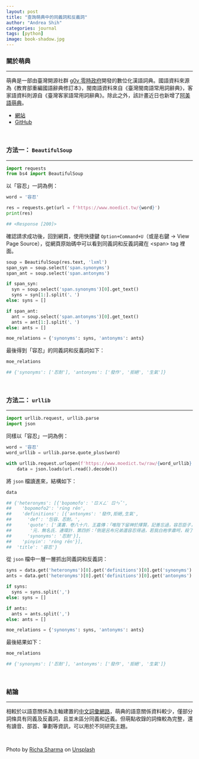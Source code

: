 ```yaml
---
layout: post
title: "查詢萌典中的同義詞和反義詞"
author: "Andrea Shih"
categories: journal
tags: [python]
image: book-shadow.jpg
---
```


### 關於萌典
---
萌典是一部由臺灣開源社群 [g0v 零時政府](https://github.com/g0v)開發的數位化漢語詞典。國語資料來源為《教育部重編國語辭典修訂本》，閩南語資料來自《臺灣閩南語常用詞辭典》，客家語資料則源自《臺灣客家語常用詞辭典》。除此之外，該計畫近日也新增了[阿美語萌典](https://amis.moedict.tw/)。
- [網站](https://www.moedict.tw)
- [GitHub](https://github.com/g0v/moedict-webkit)

&nbsp;

### 方法一： `BeautifulSoup`
---

```python
import requests
from bs4 import BeautifulSoup
```

以「容忍」一詞為例：

```python
word = '容忍'

res = requests.get(url = f'https://www.moedict.tw/{word}')
print(res)

## <Response [200]>
```

確認請求成功後，回到網頁，使用快捷鍵 `Option+Command+U`（或是右鍵 -> View Page Source），從網頁原始碼中可以看到同義詞和反義詞藏在 \<span> tag 裡面。

```python
soup = BeautifulSoup(res.text, 'lxml')
span_syn = soup.select('span.synonyms')
span_ant = soup.select('span.antonyms')

if span_syn:
  syn = soup.select('span.synonyms')[0].get_text()
  syns = syn[1:].split('、')
else: syns = []

if span_ant:
  ant = soup.select('span.antonyms')[0].get_text()
  ants = ant[1:].split('、')
else: ants = []

moe_relations = {'synonyms': syns, 'antonyms': ants}
```

最後得到「容忍」的同義詞和反義詞如下：

```python
moe_relations

## {'synonyms': ['忍耐'], 'antonyms': ['發作', '拒絕', '生氣']}
```

&nbsp;

### 方法二： `urllib`
---

```python
import urllib.request, urllib.parse
import json
```

同樣以「容忍」一詞為例：

```python
word = '容忍'
word_urllib = urllib.parse.quote_plus(word)

with urllib.request.urlopen(f'https://www.moedict.tw/raw/{word_urllib}') as url:
    data = json.loads(url.read().decode())
```

將 `json` 檔讀進來，結構如下：

```python
data

## {'heteronyms': [{'bopomofo': 'ㄖㄨㄥˊ ㄖㄣˇ',
##    'bopomofo2': 'rúng rěn',
##    'definitions': [{'antonyms': '發作,拒絕,生氣',
##      'def': '包容、忍耐。',
##      'quote': ['漢書．卷八十六．王嘉傳：「唯陛下留神於擇賢，記善忘過，容忍臣子，勿責以備。」',
##       '元．無名氏．連環計．第四折：「倒是呂布兄弟還容忍得過，若我白袍李肅呵，殺了那老賊多時也。」'],
##      'synonyms': '忍耐'}],
##    'pinyin': 'róng rěn'}],
##  'title': '容忍'}
```

從 `json` 檔中一層一層抓出同義詞和反義詞：

```python
syns = data.get('heteronyms')[0].get('definitions')[0].get('synonyms')
ants = data.get('heteronyms')[0].get('definitions')[0].get('antonyms')

if syns:
  syns = syns.split(',')
else: syns = []

if ants:
  ants = ants.split(',')
else: ants = []

moe_relations = {'synonyms': syns, 'antonyms': ants}
```
最後結果如下：

```python
moe_relations

## {'synonyms': ['忍耐'], 'antonyms': ['發作', '拒絕', '生氣']}
```

&nbsp;

### 結論
---
相較於以語意關係為主軸建置的[中文詞彙網路](https://lopentu.github.io/CwnWeb/)，萌典的語意關係資料較少，僅部分詞條具有同義及反義詞，且並未區分同義和近義。但萌點收錄的詞條較為完整，還有讀音、部首、筆劃等資訊，可以用於不同研究主題。

&nbsp;

Photo by <a href="https://unsplash.com/@richasharma96?utm_source=unsplash&utm_medium=referral&utm_content=creditCopyText">Richa Sharma</a> on <a href="https://unsplash.com/s/photos/book?utm_source=unsplash&utm_medium=referral&utm_content=creditCopyText">Unsplash</a>
  